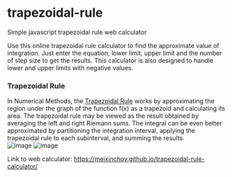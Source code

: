 # trapezoidal-rule
Simple javascript trapezoidal rule web calculator

Use this online trapezoidal rule calculator to find the approximate value of integration. Just enter the equation, lower limit, upper limit and the number of step size to get the results. This calculator is also designed to handle lower and upper limits with negative values.

### Trapezoidal Rule
In Numerical Methods, the [Trapezoidal Rule](https://en.wikipedia.org/wiki/Trapezoidal_rule) works by approximating the region under the graph of the function f(x) as a trapezoid and calculating its area. The trapezoidal rule may be viewed as the result obtained by averaging the left and right Riemann sums. The integral can be even better approximated by partitioning the integration interval, applying the trapezoidal rule to each subinterval, and summing the results.    
![image](https://user-images.githubusercontent.com/65379600/132526274-95502094-ba7b-4e40-bf36-de02915f02f6.png) ![image](https://user-images.githubusercontent.com/65379600/132527424-5ce385a7-682a-4cb8-bf59-2b556a383f23.png)      


   
     
Link to web calculator: https://meixinchoy.github.io/trapezoidal-rule-calculator/
